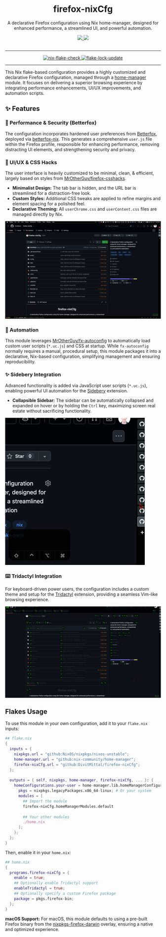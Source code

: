 <h1 align='center'>firefox-nixCfg</h1>
<div align='center'>
    <p>A declarative Firefox configuration using Nix home-manager, designed for enhanced performance, a streamlined UI, and powerful automation.</p>
    <div align='center'>
        <a href='https://github.com/DivitMittal/firefox-nixCfg'>
            <img src='https://img.shields.io/github/repo-size/DivitMittal/firefox-nixCfg?&style=for-the-badge&logo=github'>
        </a>
        <a href='https://github.com/DivitMittal/firefox-nixCfg/blob/main/LICENSE'>
            <img src='https://img.shields.io/static/v1.svg?style=for-the-badge&label=License&message=MIT&logo=unlicense'/>
        </a>
    </div>
    <br>
</div>

---

<div align='center'>
    <a href="https://github.com/DivitMittal/firefox-nixCfg/actions/workflows/flake-check.yml">
        <img src="https://github.com/DivitMittal/firefox-nixCfg/actions/workflows/flake-check.yml/badge.svg" alt="nix-flake-check"/>
    </a>
    <a href="https://github.com/DivitMittal/firefox-nixCfg/actions/workflows/flake-lock-update.yml">
        <img src="https://github.com/DivitMittal/firefox-nixCfg/actions/workflows/flake-lock-update.yml/badge.svg" alt="flake-lock-update"/>
    </a>
</div>

---

This Nix flake-based configuration provides a highly customized and declarative Firefox configuration, managed through a [home-manager](https://github.com/nix-community/home-manager) module. It focuses on delivering a superior browsing experience by integrating performance enhancements, UI/UX improvements, and automation scripts.

## ✨ Features

### 🚀 Performance & Security (Betterfox)

The configuration incorporates hardened user preferences from [Betterfox](https://github.com/yokoffing/Betterfox), deployed via [betterfox-nix](https://github.com/HeitorAugustoLN/betterfox-nix). This generates a comprehensive `user.js` file within the Firefox profile, responsible for enhancing performance, removing distracting UI elements, and strengthening security and privacy.

### 🎨 UI/UX & CSS Hacks

The user interface is heavily customized to be minimal, clean, & efficient, largely based on styles from [MrOtherGuy/firefox-csshacks](https.github.com/MrOtherGuy/firefox-csshacks).

- **Minimalist Design:** The tab bar is hidden, and the URL bar is streamlined for a distraction-free look.
- **Custom Styles:** Additional CSS tweaks are applied to refine margins and element spacing for a polished feel.
- **Declarative Theming:** All `userChrome.css` and `userContent.css` files are managed directly by Nix.

![Custom Firefox UI](assets/ui.png)

### 🤖 Automation

This module leverages [MrOtherGuy/fx-autoconfig](https://github.com/MrOtherGuy/fx-autoconfig) to automatically load custom user scripts (`*.uc.js`) and CSS at startup. While `fx-autoconfig` normally requires a manual, procedural setup, this module packages it into a declarative, Nix-based configuration, simplifying management and ensuring reproducibility.

### ✨ Sidebery Integration

Advanced functionality is added via JavaScript user scripts (`*.uc.js`), enabling powerful UI automation for the [Sidebery](https://addons.mozilla.org/en-US/firefox/addon/sidebery/) extension.

- **Collapsible Sidebar:** The sidebar can be automatically collapsed and expanded on hover or by holding the `Ctrl` key, maximizing screen real estate without sacrificing functionality.

![Sidebery Automation GIF](assets/sidebar.gif)

### ⌨️ Tridactyl Integration

For keyboard-driven power users, the configuration includes a custom theme and setup for the [Tridactyl](https://github.com/tridactyl/tridactyl) extension, providing a seamless Vim-like browsing experience.

![Tridactyl Theme GIF](assets/tridactyl.gif)

## Flakes Usage

To use this module in your own configuration, add it to your `flake.nix` inputs:

```nix
## flake.nix
{
  inputs = {
    nixpkgs.url = "github:NixOS/nixpkgs/nixos-unstable";
    home-manager.url = "github:nix-community/home-manager";
    firefox-nixCfg.url = "github:DivitMittal/firefox-nixCfg";
  };

  outputs = { self, nixpkgs, home-manager, firefox-nixCfg, ... }: {
    homeConfigurations.your-user = home-manager.lib.homeManagerConfiguration {
      pkgs = nixpkgs.legacyPackages.x86_64-linux; # Or your system
      modules = [
        ## Import the module
        firefox-nixCfg.homeManagerModules.default

        ## Your other modules
        ./home.nix
      ];
    };
  };
}
```

Then, enable it in your `home.nix`:

```nix
## home.nix
{
  programs.firefox-nixCfg = {
    enable = true;
    ## Optionally enable Tridactyl support
    enableTridactyl = true;
    ## Optionally specify a custom Firefox package
    package = pkgs.firefox-bin;
  };
}
```

**macOS Support:** For macOS, this module defaults to using a pre-built Firefox binary from the [nixpkgs-firefox-darwin](https://github.com/bandithedoge/nixpkgs-firefox-darwin) overlay, ensuring a native and optimized experience.